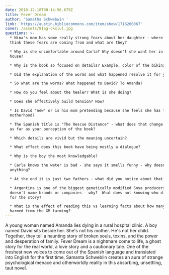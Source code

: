 ```yaml
---
date: 2018-12-18T00:14:56.679Z
title: Fever Dream
author: 'Samatha Schwebwin '
link: 'https://austin.bibliocommons.com/item/show/1716266067'
cover: /assets/81ag-ckxlul.jpg
questions: >-
  * Nina's mom has some really strong fears about her daughter - where do you
  think these fears are coming from and what are they?

  * Why is she uncomfortable around Carla? Why doesn't she want her in the
  house?

  * Why is the book so focused on details? Example, color of the bikini

  * Did the explanation of the worms and what happened resolve it for you?

  * So what are the worms? What happened to David? To Amanda?

  * How do you feel about the healer? What is she doing?

  * Does she effectively build tension? How?

  * Is David "new" or is his mom pretending because she feels she has failed at
  motherhood?

  * The Spanish title is "The Rescue Distance" - what does that change for you
  as far as your perception of the book?

  * Which details are vivid but the meaning uncertain?

  * What effect does this book have being mostly a dialogue?

  * Why is the boy the most knowledgable?

  * Carla knows the water is bad - she says it smells funny - why doesn't she do
  anything?

  * At the end it is just two fathers - what did you notice about that scene?

  * Argentina is one of the biggest genetically modified Soya producers - she
  doesn't name brands or companies - why?  What does not knowing who did it do
  for the story?

  * What is the effect of reading this vs learning facts about how many kids are
  harmed from the GM farming?
---
```

A young woman named Amanda lies dying in a rural hospital clinic. A boy named
David sits beside her. She's not his mother. He's not her child. Together,
they tell a haunting story of broken souls, toxins, and the power and
desperation of family. Fever Dream is a nightmare come to life, a ghost story
for the real world, a love story and a cautionary tale. One of the freshest
new voices to come out of the Spanish language and translated into English for
the first time, Samanta Schweblin creates an aura of strange psychological
menace and otherworldly reality in this absorbing, unsettling, taut novel.
